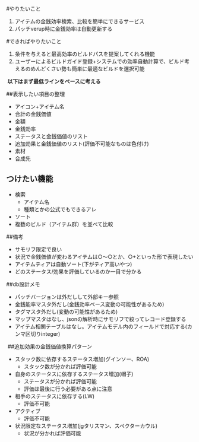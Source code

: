 #やりたいこと
1. アイテムの金銭効率検索、比較を簡単にできるサービス
1. パッチverup時に金銭効率は自動更新する

#できればやりたいこと
1. 条件を与えると最高効率のビルドパスを提案してくれる機能
2. ユーザーによるビルドガイド登録+システムでの効率自動計算で、ビルド考えるのめんどくさい勢も簡単に最適なビルドを選択可能

**​
以下はまず最低ラインをベースに考える**

##表示したい項目の整理
- アイコン+アイテム名
- 合計の金銭価値
- 金額
- 金銭効率
- ステータスと金銭価値のリスト
- 追加効果と金銭価値のリスト(評価不可能なものは色付け)
- 素材
- 合成先

## つけたい機能
- 検索
  - アイテム名
  - 種類とかの公式でもできるアレ
- ソート
- 複数のビルド（アイテム群）を並べて比較

##備考
- サモリフ限定で良い
- 状況で金銭価値が変わるアイテムは○〜○とか、○+といった形で表現したい
- アイテムティアは自動ソート(下がティア高いやつ)
- どのステータス/効果を評価しているのか一目で分かる

##db設計メモ
- パッチバージョンは外だしして外部キー参照
- 金銭能率マスタ外だし(金銭効率ベース変動の可能性があるため)
- タグマスタ外だし(変動の可能性があるため)
- マップマスタはなし、jsonの解析時にサモリフで絞ってレコード登録する
- アイテム相関テーブルはなし。アイテムモデル内のフィールドで対応する(カンマ区切りinteger)

​
##追加効果の金銭価値換算パターン
- スタック数に依存するステータス増加(グインソー、ROA)
  - スタック数が分かれば評価可能
- 自身のステータスに依存するステータス増加(帽子)
  - ステータスが分かれば評価可能
  - 評価は最後に行う必要がある点に注意
- 相手のステータスに依存する(LW)
  - 評価不可能
- アクティブ
  - 評価不可能
- 状況限定なステータス増加(jgタリスマン、スペクターカウル)
  - 状況が分かれば評価可能
